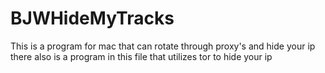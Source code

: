# BJWHideMyTracks
This is a program for mac that can rotate through proxy's and hide your ip there also is a program in this file that utilizes tor to hide your ip
